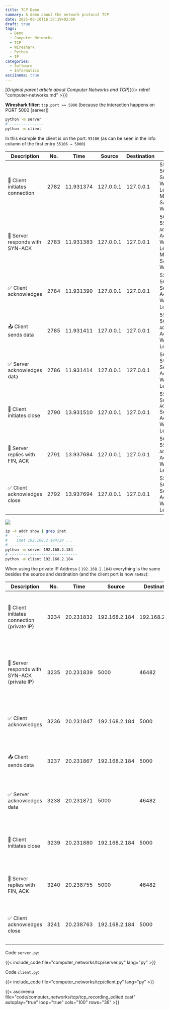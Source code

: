 ```yaml
---
title: TCP Demo
summary: A demo about the network protocol TCP
date: 2025-08-10T16:37:19+02:00
draft: true
tags:
  - Demo
  - Computer Networks
  - TCP
  - Wireshark
  - Python
  - IP
categories:
  - Software
  - Informatics
asciinema: true
---
```


[*Original parent article about Computer Networks and TCP*]({{< relref "computer-networks.md" >}})

**Wireshark filter**: `tcp.port == 5000` (because the interaction happens on PORT 5000 [server])

```sh
python -m server
# ---------------
python -m client
```

In this example the client is on the port: `55106` (as can be seen in the Info column of the first entry `55106 → 5000`)

| Description                    | No.  | Time      | Source    | Destination | Info                                                         |
| ------------------------------ | ---- | --------- | --------- | ----------- | ------------------------------------------------------------ |
| 🔹 Client initiates connection  | 2782 | 11.931374 | 127.0.0.1 | 127.0.0.1   | 55106 → 5000 `[SYN]` Seq=0 Win=65495 Len=0 MSS=65495 SACK_PERM WS=128 |
| 🔹 Server responds with SYN-ACK | 2783 | 11.931383 | 127.0.0.1 | 127.0.0.1   | 5000 → 55106 `[SYN, ACK]` Seq=0 Ack=1 Win=65483 Len=0 MSS=65495 SACK_PERM WS=128 |
| ✅ Client acknowledges          | 2784 | 11.931390 | 127.0.0.1 | 127.0.0.1   | 55106 → 5000 `[ACK]` Seq=1 Ack=1 Win=65536 Len=0             |
| 📤 Client sends data            | 2785 | 11.931411 | 127.0.0.1 | 127.0.0.1   | 55106 → 5000 `[PSH, ACK]` Seq=1 Ack=1 Win=65536 Len=14       |
| ✅ Server acknowledges data     | 2786 | 11.931414 | 127.0.0.1 | 127.0.0.1   | 5000 → 55106 `[ACK]` Seq=1 Ack=15 Win=65536 Len=0            |
| 🛑 Client initiates close       | 2790 | 13.931510 | 127.0.0.1 | 127.0.0.1   | 55106 → 5000 `[FIN, ACK]` Seq=15 Ack=1 Win=65536 Len=0       |
| 🛑 Server replies with FIN, ACK | 2791 | 13.937684 | 127.0.0.1 | 127.0.0.1   | 5000 → 55106 `[FIN, ACK]` Seq=1 Ack=16 Win=65536 Len=0       |
| ✅ Client acknowledges close    | 2792 | 13.937694 | 127.0.0.1 | 127.0.0.1   | 55106 → 5000 `[ACK]` Seq=16 Ack=2 Win=65536 Len=0            |

![](../../images/computer_networks/tcp_exchange_localhost.svg)

```sh
ip -4 addr show | grep inet
#    ...
#    inet 192.168.2.184/24 ...
# ------------------------------
python -m server 192.168.2.184
# ------------------------------
python -m client 192.168.2.184
```

When using the private IP Address ( `192.168.2.184`) everything is the same besides the source and destination (and the client port is now `46482`):

| Description                                 | No.  | Time      | Source        | Destination   | Info                                                         |
| ------------------------------------------- | ---- | --------- | ------------- | ------------- | ------------------------------------------------------------ |
| 🔹 Client initiates connection (private IP)  | 3234 | 20.231832 | 192.168.2.184 | 192.168.2.184 | 46482 → 5000 `[SYN]` Seq=0 Win=65495 Len=0 MSS=65495 SACK\_PERM WS=128 |
| 🔹 Server responds with SYN-ACK (private IP) | 3235 | 20.231839 | 5000          | 46482         | 5000 → 46482 `[SYN, ACK]` Seq=0 Ack=1 Win=65483 Len=0 MSS=65495 SACK\_PERM WS=128 |
| ✅ Client acknowledges                       | 3236 | 20.231847 | 192.168.2.184 | 5000          | 46482 → 5000 `[ACK]` Seq=1 Ack=1 Win=65536 Len=0             |
| 📤 Client sends data                         | 3237 | 20.231867 | 192.168.2.184 | 5000          | 46482 → 5000 `[PSH, ACK]` Seq=1 Ack=1 Win=65536 Len=14       |
| ✅ Server acknowledges data                  | 3238 | 20.231871 | 5000          | 46482         | 5000 → 46482 `[ACK]` Seq=1 Ack=15 Win=65536 Len=0            |
| 🛑 Client initiates close                    | 3239 | 20.231880 | 192.168.2.184 | 5000          | 46482 → 5000 `[FIN, ACK]` Seq=15 Ack=1 Win=65536 Len=0       |
| 🛑 Server replies with FIN, ACK              | 3240 | 20.238755 | 5000          | 46482         | 5000 → 46482 `[FIN, ACK]` Seq=1 Ack=16 Win=65536 Len=0       |
| ✅ Client acknowledges close                 | 3241 | 20.238763 | 192.168.2.184 | 5000          | 46482 → 5000 `[ACK]` Seq=16 Ack=2 Win=65536 Len=0            |

Code `server.py`:

{{< include_code file="computer_networks/tcp/server.py" lang="py" >}}

Code `client.py`:

{{< include_code file="computer_networks/tcp/client.py" lang="py" >}}

{{< asciinema file="code/computer_networks/tcp/tcp_recording_edited.cast" autoplay="true" loop="true" cols="100" rows="36" >}}

